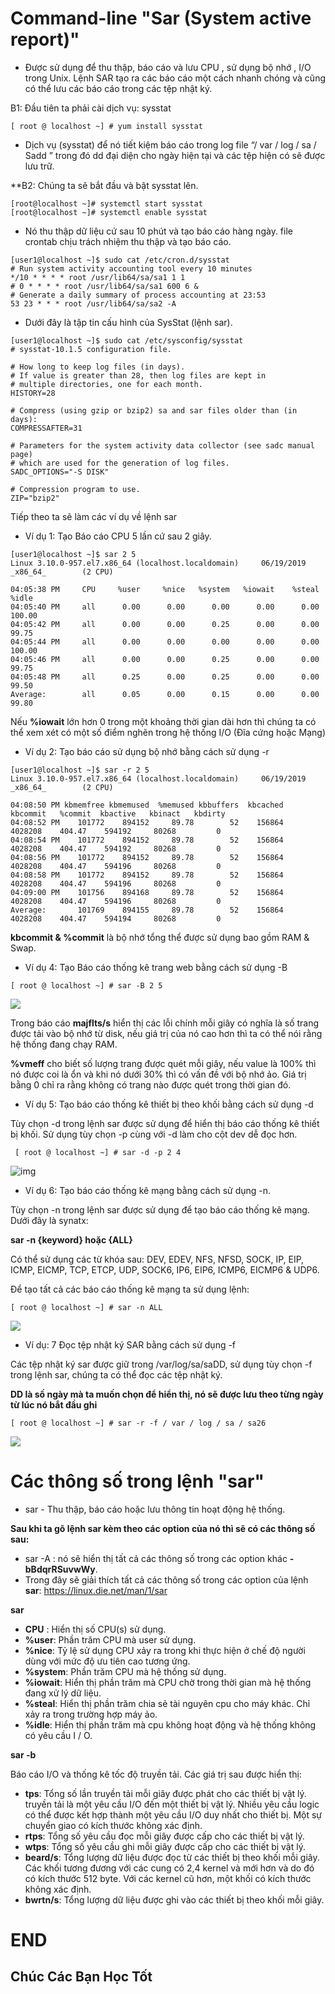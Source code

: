 # Command-line "Sar (System active report)"
- Được sử dụng để thu thập, báo cáo và lưu CPU , sử dụng bộ nhớ , I/O trong Unix. Lệnh SAR tạo ra các báo cáo một cách nhanh chóng và cũng có thể lưu các báo cáo trong các tệp nhật ký.

B1: Đầu tiên ta phải cài dịch vụ: sysstat
```
[ root @ localhost ~] # yum install sysstat
```
- Dịch vụ (sysstat) để nó tiết kiệm báo cáo trong log file “/ var / log / sa / Sadd ” trong đó dd đại diện cho ngày hiện tại và các tệp hiện có sẽ được lưu trữ.

**B2: Chúng ta sẽ bắt đầu và bật sysstat lên.

```
[root@localhost ~]# systemctl start sysstat
[root@localhost ~]# systemctl enable sysstat
```
- Nó thu thập dữ liệu cứ sau 10 phút và tạo báo cáo hàng ngày. file crontab chịu trách nhiệm thu thập và tạo báo cáo.

```
[user1@localhost ~]$ sudo cat /etc/cron.d/sysstat
# Run system activity accounting tool every 10 minutes
*/10 * * * * root /usr/lib64/sa/sa1 1 1
# 0 * * * * root /usr/lib64/sa/sa1 600 6 &
# Generate a daily summary of process accounting at 23:53
53 23 * * * root /usr/lib64/sa/sa2 -A
```
- Dưới đây là tập tin cấu hình của SysStat (lệnh sar).

```
[user1@localhost ~]$ sudo cat /etc/sysconfig/sysstat
# sysstat-10.1.5 configuration file.

# How long to keep log files (in days).
# If value is greater than 28, then log files are kept in
# multiple directories, one for each month.
HISTORY=28

# Compress (using gzip or bzip2) sa and sar files older than (in days):
COMPRESSAFTER=31

# Parameters for the system activity data collector (see sadc manual page)
# which are used for the generation of log files.
SADC_OPTIONS="-S DISK"

# Compression program to use.
ZIP="bzip2"
```

Tiếp theo ta sẽ làm các ví dụ về lệnh sar
- Ví dụ 1: Tạo Báo cáo CPU 5 lần cứ sau 2 giây.
```
[user1@localhost ~]$ sar 2 5
Linux 3.10.0-957.el7.x86_64 (localhost.localdomain)     06/19/2019      _x86_64_        (2 CPU)

04:05:38 PM     CPU     %user     %nice   %system   %iowait    %steal     %idle
04:05:40 PM     all      0.00      0.00      0.00      0.00      0.00    100.00
04:05:42 PM     all      0.00      0.00      0.25      0.00      0.00     99.75
04:05:44 PM     all      0.00      0.00      0.00      0.00      0.00    100.00
04:05:46 PM     all      0.00      0.00      0.25      0.00      0.00     99.75
04:05:48 PM     all      0.25      0.00      0.25      0.00      0.00     99.50
Average:        all      0.05      0.00      0.15      0.00      0.00     99.80
```
Nếu **%iowait** lớn hơn 0 trong một khoảng thời gian dài hơn thì chúng ta có thể xem xét có một số điểm nghẽn trong hệ thống I/O (Đĩa cứng hoặc Mạng)

- Ví dụ 2: Tạo báo cáo sử dụng bộ nhớ bằng cách sử dụng -r
```
[user1@localhost ~]$ sar -r 2 5
Linux 3.10.0-957.el7.x86_64 (localhost.localdomain)     06/19/2019      _x86_64_        (2 CPU)

04:08:50 PM kbmemfree kbmemused  %memused kbbuffers  kbcached  kbcommit   %commit  kbactive   kbinact   kbdirty
04:08:52 PM    101772    894152     89.78        52    156864   4028208    404.47    594192     80268         0
04:08:54 PM    101772    894152     89.78        52    156864   4028208    404.47    594192     80268         0
04:08:56 PM    101772    894152     89.78        52    156864   4028208    404.47    594196     80268         0
04:08:58 PM    101772    894152     89.78        52    156864   4028208    404.47    594196     80268         0
04:09:00 PM    101756    894168     89.78        52    156864   4028208    404.47    594196     80268         0
Average:       101769    894155     89.78        52    156864   4028208    404.47    594194     80268         0
```
**kbcommit & %commit** là bộ nhớ tổng thể được sử dụng bao gồm RAM & Swap.

- Ví dụ 4: Tạo Báo cáo thống kê trang web bằng cách sử dụng -B

`` [ root @ localhost ~] # sar -B 2 5 ``

![](https://www.linuxtechi.com/wp-content/uploads/2015/11/paging-statistics-sar-command1.jpg)

Trong báo cáo **majflts/s** hiển thị các lỗi chính mỗi giây có nghĩa là số trang được tải vào bộ nhớ từ disk, nếu giá trị của nó cao hơn thì ta có thể nói rằng hệ thống đang chạy RAM.

**%vmeff** cho biết số lượng trang được quét mỗi giây, nếu value là 100% thì nó được coi là ổn và khi nó dưới 30% thì có vấn đề với bộ nhớ ảo. Giá trị bằng 0 chỉ ra rằng không có trang nào được quét trong thời gian đó.

- Ví dụ 5: Tạo báo cáo thống kê thiết bị theo khối bằng cách sử dụng -d

Tùy chọn -d trong lệnh sar được sử dụng để hiển thị báo cáo thống kê thiết bị khối. Sử dụng tùy chọn -p cùng với -d làm cho cột dev dễ đọc hơn.

`` [ root @ localhost ~] # sar -d -p 2 4``

![img](https://www.linuxtechi.com/wp-content/uploads/2015/11/block-device-report-sar-command2.jpg)

- Ví dụ 6: Tạo báo cáo thống kê mạng bằng cách sử dụng -n.

Tùy chọn -n trong lệnh sar được sử dụng để tạo báo cáo thống kê mạng. Dưới đây là synatx:

**sar -n {keyword} hoặc {ALL}**

Có thể sử dụng các từ khóa sau: DEV, EDEV, NFS, NFSD, SOCK, IP, EIP, ICMP, EICMP, TCP, ETCP, UDP, SOCK6, IP6, EIP6, ICMP6, EICMP6 & UDP6.

Để tạo tất cả các báo cáo thống kê mạng ta sử dụng lệnh:

``[ root @ localhost ~] # sar -n ALL ``

![](https://www.linuxtechi.com/wp-content/uploads/2015/11/network-statistics-report-sar-command-1024x584.jpg)

- Ví dụ: 7 Đọc tệp nhật ký SAR bằng cách sử dụng -f

 Các tệp nhật ký sar được giữ trong /var/log/sa/saDD, sử dụng tùy chọn -f trong lệnh sar, chúng ta có thể đọc các tệp nhật ký.
 
 **DD là số ngày mà ta muốn chọn để hiển thị, nó sẽ được lưu theo từng ngày từ lúc nó bắt đầu ghi**
 
 ``[ root @ localhost ~] # sar -r -f / var / log / sa / sa26``
 
 ![](https://www.linuxtechi.com/wp-content/uploads/2015/11/reading-sar-log-file2-1024x323.jpg)
 
 # Các thông số trong lệnh "sar"

- sar - Thu thập, báo cáo hoặc lưu thông tin hoạt động hệ thống.

**Sau khi ta gõ lệnh sar kèm theo các option của nó thì sẽ có các thông số sau:**
- sar -A : nó sẽ hiển thị tất cả các thông số trong các option khác **-bBdqrRSuvwWy**.
- Trong đây sẽ giải thích tất cả các thông số trong các option của lệnh **sar**: https://linux.die.net/man/1/sar

**sar**
- **CPU** : Hiển thị số CPU(s) sử dụng.
- **%user**: Phần trăm CPU mà user sử dụng.      
- **%nice**: Tỷ lệ sử dụng CPU xảy ra trong khi thực hiện ở chế độ người dùng với mức độ ưu tiên cao tương ứng.
- **%system**: Phần trăm CPU mà hệ thống sử dụng.       
- **%iowait**: Hiển thị phần trăm mà CPU chờ trong thời gian mà hệ thống đang xử lý dữ liệu.
- **%steal**: Hiển thị phần trăm chia sẻ tài nguyên cpu cho máy khác. Chỉ xảy ra trong trường hợp máy ảo.
- **%idle**: Hiển thị phần trăm mà cpu không hoạt động và hệ thống không có yêu cầu I / O.

**sar -b**

Báo cáo I/O và thống kê tốc độ truyền tải. Các giá trị sau được hiển thị:

- **tps**: Tổng số lần truyền tải mỗi giây được phát cho các thiết bị vật lý. truyền tải là một yêu cầu I/O đến một thiết bị vật lý. Nhiều yêu cầu logic có thể được kết hợp thành một yêu cầu I/O duy nhất cho thiết bị. Một sự chuyển giao có kích thước không xác định.
- **rtps**: Tổng số yêu cầu đọc mỗi giây được cấp cho các thiết bị vật lý.
- **wtps**: Tổng số yêu cầu ghi mỗi giây được cấp cho các thiết bị vật lý.
- **beard/s**: Tổng lượng dữ liệu được đọc từ các thiết bị theo khối mỗi giây. Các khối tương đương với các cung có 2,4 kernel và mới hơn và do đó có kích thước 512 byte. Với các kernel cũ hơn, một khối có kích thước không xác định.
- **bwrtn/s**: Tổng lượng dữ liệu được ghi vào các thiết bị theo khối mỗi giây.

 
 # END
 
 ## Chúc Các Bạn Học Tốt
 
